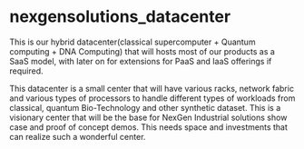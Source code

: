 # nexgensolutions_datacenter
This is our hybrid datacenter(classical supercomputer + Quantum computing + DNA Computing) that will hosts most of our products as a SaaS model, with later on for extensions for PaaS and IaaS offerings if  required. 

This datacenter is a small center that will have various racks, network fabric and various types of processors to handle different types of workloads from classical, quantum Bio-Technology and other synthetic dataset. This is a visionary center that will be the base for NexGen Industrial solutions show case and proof of concept demos. This needs space and investments that can realize such a wonderful center. 
